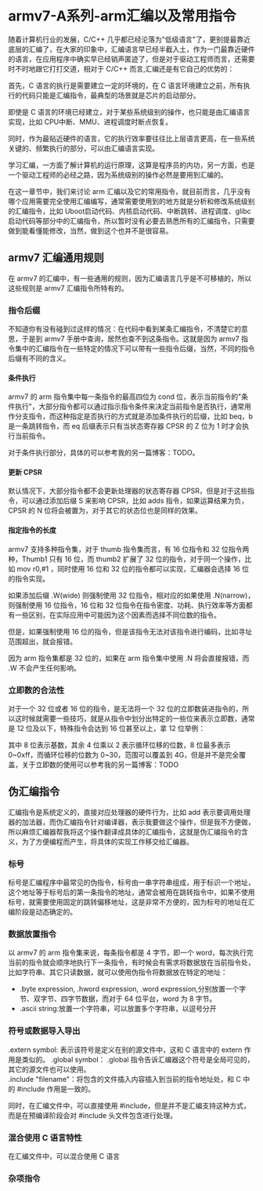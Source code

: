 # armv7-A系列-arm汇编以及常用指令  
随着计算机行业的发展，C/C++ 几乎都已经沦落为"低级语言"了，更别提最靠近底层的汇编了，在大家的印象中，汇编语言早已经半截入土，作为一门最靠近硬件的语言，在应用程序中确实早已经销声匿迹了，但是对于驱动工程师而言，还需要时不时地跟它打打交道，相对于 C/C++ 而言,汇编还是有它自己的优势的：  

首先，C 语言的执行是需要建立一定的环境的，在 C 语言环境建立之前，所有执行的代码只能是汇编指令，最典型的场景就是芯片的启动部分。  

即使是 C 语言的环境已经建立，对于某些系统级别的操作，也只能是由汇编语言实现，比如 CPU中断、MMU、进程调度时断点恢复。  

同时，作为最贴近硬件的语言，它的执行效率要往往比上层语言更高，在一些系统关键的、频繁执行的部分，可以由汇编语言实现。  

学习汇编，一方面了解计算机的运行原理，这算是程序员的内功，另一方面，也是一个驱动工程师的必经之路，因为系统级别的操作必然是要用到汇编的。  

在这一章节中，我们来讨论 arm 汇编以及它的常用指令，就目前而言，几乎没有哪个应用需要完全使用汇编编写，通常需要使用到的地方就是分析和修改系统级别的汇编指令，比如 Uboot启动代码、内核启动代码、中断跳转、进程调度、glibc启动代码等部分中的汇编指令，所以暂时没有必要去熟悉所有的汇编指令，只需要做到能看懂能修改，当然，做到这个也并不是很容易。  

## armv7 汇编通用规则
在 armv7 的汇编中，有一些通用的规则，因为汇编语言几乎是不可移植的，所以这些规则是 armv7 汇编指令所特有的。  


### 指令后缀
不知道你有没有碰到过这样的情况：在代码中看到某条汇编指令，不清楚它的意思，于是到 armv7 手册中查询，居然也查不到这条指令。这就是因为 armv7 指令集中的汇编指令在一些特定的情况下可以带有一些指令后缀，当然，不同的指令后缀有不同的含义。  

#### 条件执行
armv7 的 arm 指令集中每一条指令的最高四位为 cond 位，表示当前指令的"条件执行"，大部分指令都可以通过指示指令条件来决定当前指令是否执行，通常用作分支指令，而这种指定是否执行的方式就是添加条件执行的后缀，比如 beq，b 是一条跳转指令，而 eq 后缀表示只有当状态寄存器 CPSR 的 Z 位为 1 时才会执行当前指令。  

对于条件执行部分，具体的可以参考我的另一篇博客：TODO。

#### 更新 CPSR
默认情况下，大部分指令都不会更新处理器的状态寄存器 CPSR，但是对于这些指令，可以通过添加后缀 S 来影响 CPSR，比如 adds 指令，如果运算结果为负，CPSR 的 N 位将会被置为，对于其它的状态位也是同样的效果。  

#### 指定指令的长度
armv7 支持多种指令集，对于 thumb 指令集而言，有 16 位指令和 32 位指令两种，Thumb1 只有 16 位，而 thumb2 扩展了 32 位的指令，对于同一个操作，比如 mov r0,#1 ，同时使用 16 位和 32 位的指令都可以实现，汇编器会选择 16 位的指令实现。  

如果添加后缀 .W(wide) 则强制使用 32 位指令，相对应的如果使用 .N(narrow)，则强制使用 16 位指令，16 位和 32 位指令在指令密度、功耗、执行效率等方面都有一些区别，在实际应用中可能因为这个因素而选择不同位数的指令。  

但是，如果强制使用 16 位的指令，但是该指令无法对该指令进行编码，比如寻址范围超出，就会报错。  

因为 arm 指令集都是 32 位的，如果在 arm 指令集中使用 .N 将会直接报错，而 .W 不会产生任何影响。  


### 立即数的合法性
对于一个 32 位或者 16 位的指令，是无法将一个 32 位的立即数装进指令的，所以这时候就需要一些技巧，就是从指令中划分出特定的一些位来表示立即数，通常是 12 位及以下，特殊指令会达到 16 位甚至以上，拿 12 位举例：

其中 8 位表示基数，其余 4 位乘以 2 表示循环位移的位数，8 位最多表示 0~0xff，而循环位移的位数为 0~30，范围可以覆盖到 4G，但是并不是完全覆盖，关于立即数的使用可以参考我的另一篇博客：TODO


## 伪汇编指令
汇编指令是系统定义的，直接对应处理器的硬件行为，比如 add 表示要调用处理器的加法器，而伪汇编指令针对编译器，表示我要做这个操作，但是我不方便做，所以麻烦汇编器帮我将这个操作翻译成具体的汇编指令，这就是伪汇编指令的含义，为了方便编程而产生，将具体的实现工作移交给汇编器。  

### 标号
标号是汇编程序中最常见的伪指令，标号由一串字符串组成，用于标识一个地址，这个地址等于标号后的第一条指令的地址，通常会被用在跳转指令中，如果不使用标号，就需要使用固定的跳转偏移地址，这是非常不方便的，因为标号的地址在汇编阶段是动态确定的。  

### 数据放置指令
以 armv7 的 arm 指令集来说，每条指令都是 4 字节，即一个 word，每次执行完当前的指令就会顺序地执行下一条指令，有时候会有需求将数据放在当前指令处，比如字符串、其它只读数据，就可以使用伪指令将数据放在特定的地址：
* .byte expression, .hword expression, .word expression,分别放置一个字节、双字节、四字节数据，而对于 64 位平台，word 为 8 字节。  
* .ascii string:放置一个字符串，可以放置多个字符串，以逗号分开

### 符号或数据导入导出

.extern symbol: 表示该符号是定义在别的源文件中，这和 C 语言中的 extern 作用是类似的。 
.global symbol： .global 指令告诉汇编器这个符号是全局可见的，其它的源文件也可以使用。  
.include "filename"：将包含的文件插入内容插入到当前的指令地址处，和 C 中的 #include 作用是一致的。 

同时，在汇编文件中，可以直接使用 #include，但是并不是汇编支持这种方式，而是在预编译阶段会对 #include 头文件包含进行处理。 

### 混合使用 C 语言特性
在汇编文件中，可以混合使用 C 语言

### 杂项指令















